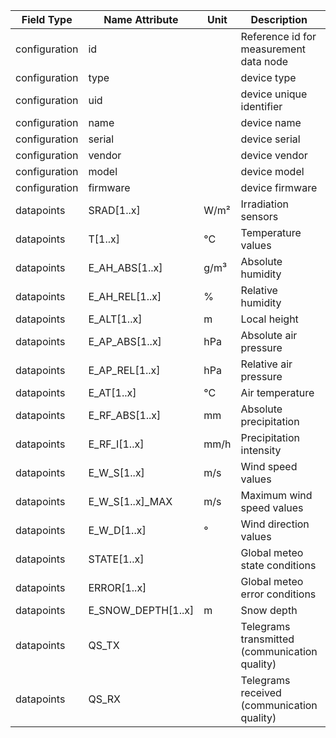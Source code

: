 | Field Type    | Name Attribute     | Unit | Description                                              | Value | Type | Required | Example                      | Notes | Version |
|---------------|--------------------|------|----------------------------------------------------------|-------|------|----------|------------------------------|-------|---------|
| configuration | id                 |      | Reference id for measurement data node                   |       |      | x        | <device id=“1“ type=“meteo“> |       | 2.0.1   |
| configuration | type               |      | device type | meteo |      | x        | <device id=“1“ type=“meteo“> |       | 2.0.1   |
| configuration | uid                |      | device unique identifier                                 |       |      | x        | <uid>MET12345</uid>          |       | 2.0.1   |
| configuration | name               |      | device name                                              |       |      |          | <name>Meteo A</name>         |       | 2.0.1   |
| configuration | serial             |      | device serial                                            |       |      |          | <serial>MET11.22.33</serial> |       | 2.0.1   |
| configuration | vendor             |      | device vendor                                            |       |      |          | <vendor>vendor 123</vendor>  |       | 2.0.1   |
| configuration | model              |      | device model                                             |       |      |          | <model></model>              |       | 2.0.1   |
| configuration | firmware           |      | device firmware                                          |       |      |          | <firmware>1.23.3</firmware>  |       | 2.0.1   |
| datapoints    | SRAD[1..x]         | W/m² | Irradiation sensors                                      |       |      |          |                              |       | 2.0.1   |
| datapoints    | T[1..x]            | °C   | Temperature values                                       |       |      |          |                              |       | 2.0.1   |
| datapoints    | E_AH_ABS[1..x]     | g/m³ | Absolute humidity                                        |       |      |          |                              |       | 2.0.1   |
| datapoints    | E_AH_REL[1..x]     | %    | Relative humidity                                        |       |      |          |                              |       | 2.0.1   |
| datapoints    | E_ALT[1..x]        | m    | Local height                                             |       |      |          |                              |       | 2.0.1   |
| datapoints    | E_AP_ABS[1..x]     | hPa  | Absolute air pressure                                    |       |      |          |                              |       | 2.0.1   |
| datapoints    | E_AP_REL[1..x]     | hPa  | Relative air pressure                                    |       |      |          |                              |       | 2.0.1   |
| datapoints    | E_AT[1..x]         | °C   | Air temperature                                          |       |      |          |                              |       | 2.0.1   |
| datapoints    | E_RF_ABS[1..x]     | mm   | Absolute precipitation                                   |       |      |          |                              |       | 2.0.1   |
| datapoints    | E_RF_I[1..x]       | mm/h | Precipitation intensity                                  |       |      |          |                              |       | 2.0.1   |
| datapoints    | E_W_S[1..x]        | m/s  | Wind speed values                                        |       |      |          |                              |       | 2.0.1   |
| datapoints    | E_W_S[1..x]_MAX    | m/s  | Maximum wind speed values                                |       |      |          |                              |       | 2.0.1   |
| datapoints    | E_W_D[1..x]        | °    | Wind direction values                                    |       |      |          |                              |       | 2.0.1   |
| datapoints    | STATE[1..x]        |      | Global meteo state conditions                            |       |      |          |                              |       | 2.0.1   |
| datapoints    | ERROR[1..x]        |      | Global meteo error conditions                            |       |      |          |                              |       | 2.0.1   |
| datapoints    | E_SNOW_DEPTH[1..x] | m    | Snow depth                                               |       |      |          |                              |       | 2.0.8   |
| datapoints    | QS_TX             |       | Telegrams transmitted (communication quality)         |       |       |          |                                |       | 2.0.9   |
| datapoints    | QS_RX             |       | Telegrams received    (communication quality)         |       |       |          |                                |       | 2.0.9   |
